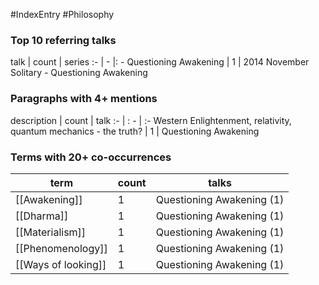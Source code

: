 #IndexEntry #Philosophy

### Top 10 referring talks
talk | count | series
:- | - |: -
<a data-href="Questioning Awakening" class="internal-link">Questioning Awakening</a> | 1 | <a data-href="2014 November Solitary - Questioning Awakening" class="internal-link">2014 November Solitary - Questioning Awakening</a>

### Paragraphs with 4+ mentions
description | count | talk
:- | : - | :-
<a aria-label-position="top" aria-label="Questioning Awakening > Western Enlightenment relativity quantum mechanics - the truth" data-href="Questioning Awakening#Western Enlightenment relativity quantum mechanics - the truth" class="internal-link">Western Enlightenment, relativity, quantum mechanics - the truth?</a> | 1 | <a data-href="Questioning Awakening" class="internal-link">Questioning Awakening</a>

### Terms with 20+ co-occurrences
term | count | talks
-|-|-
[[Awakening]] | 1 | <span class="counts"><a data-href="Questioning Awakening" class="internal-link">Questioning Awakening</a> (1)</span> 
[[Dharma]] | 1 | <span class="counts"><a data-href="Questioning Awakening" class="internal-link">Questioning Awakening</a> (1)</span> 
[[Materialism]] | 1 | <span class="counts"><a data-href="Questioning Awakening" class="internal-link">Questioning Awakening</a> (1)</span> 
[[Phenomenology]] | 1 | <span class="counts"><a data-href="Questioning Awakening" class="internal-link">Questioning Awakening</a> (1)</span> 
[[Ways of looking]] | 1 | <span class="counts"><a data-href="Questioning Awakening" class="internal-link">Questioning Awakening</a> (1)</span> 


